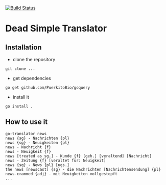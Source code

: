 [![Build Status](https://travis-ci.org/njuettner/go-translator.svg?branch=master)](https://travis-ci.org/njuettner/go-translator)
# Dead Simple Translator

## Installation

* clone the repository

```
git clone ...
```

* get dependencies
```
go get github.com/PuerkitoBio/goquery
```

* install it
```
go install .
```

## How to use it

```
go-translator news
news {sg} - Nachrichten {pl}
news {sg} - Neuigkeiten {pl}
news - Nachricht {f}
news - Neuigkeit {f}
news [treated as sg.] - Kunde {f} [geh.] [veraltend] [Nachricht]
news - Zeitung {f} [veraltet für: Neuigkeit]
news {sg} - News {pl} [ugs.]
the news [newscast] {sg} - die Nachrichten [Nachrichtensendung] {pl}
news-crammed {adj} - mit Neuigkeiten vollgestopft
...
```
